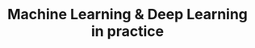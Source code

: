 <br />
<p align="center">
  
  <h1 align="center">Machine Learning & Deep Learning in practice</h1>
